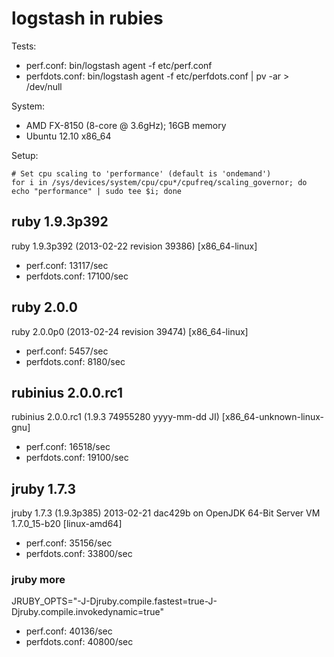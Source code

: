 # logstash in rubies

Tests:

* perf.conf: bin/logstash agent -f etc/perf.conf
* perfdots.conf: bin/logstash agent -f etc/perfdots.conf | pv -ar > /dev/null

System:

* AMD FX-8150 (8-core @ 3.6gHz); 16GB memory
* Ubuntu 12.10 x86\_64

Setup:

    # Set cpu scaling to 'performance' (default is 'ondemand')
    for i in /sys/devices/system/cpu/cpu*/cpufreq/scaling_governor; do echo "performance" | sudo tee $i; done

## ruby 1.9.3p392

ruby 1.9.3p392 (2013-02-22 revision 39386) [x86\_64-linux]

* perf.conf: 13117/sec
* perfdots.conf: 17100/sec

## ruby 2.0.0

ruby 2.0.0p0 (2013-02-24 revision 39474) [x86\_64-linux]

* perf.conf: 5457/sec
* perfdots.conf: 8180/sec

## rubinius 2.0.0.rc1

rubinius 2.0.0.rc1 (1.9.3 74955280 yyyy-mm-dd JI) [x86\_64-unknown-linux-gnu]

* perf.conf: 16518/sec
* perfdots.conf: 19100/sec

## jruby 1.7.3

jruby 1.7.3 (1.9.3p385) 2013-02-21 dac429b on OpenJDK 64-Bit Server VM 1.7.0\_15-b20 [linux-amd64]

* perf.conf: 35156/sec
* perfdots.conf: 33800/sec

### jruby more

JRUBY\_OPTS="-J-Djruby.compile.fastest=true-J-Djruby.compile.invokedynamic=true"

* perf.conf: 40136/sec
* perfdots.conf: 40800/sec
